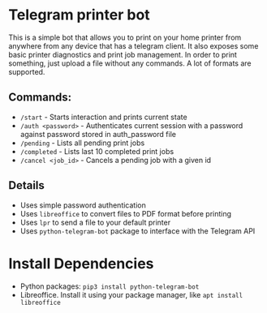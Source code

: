 # Telegram printer bot
This is a simple bot that allows you to print on your home printer from anywhere from any device that has a telegram client.
It also exposes some basic printer diagnostics and print job management.
In order to print something, just upload a file without any commands. A lot of formats are supported.

## Commands:
 * `/start` - Starts interaction and prints current state
 * `/auth <password>` - Authenticates current session with a password against password stored in auth_password file
 * `/pending` - Lists all pending print jobs
 * `/completed` - Lists last 10 completed print jobs
 * `/cancel <job_id>` - Cancels a pending job with a given id 
 
## Details
 * Uses simple password authentication
 * Uses `libreoffice` to convert files to PDF format before printing
 * Uses `lpr` to send a file to your default printer
 * Uses `python-telegram-bot` package to interface with the Telegram API

# Install Dependencies

* Python packages: `pip3 install python-telegram-bot`
* Libreoffice. Install it using your package manager, like `apt install libreoffice`
